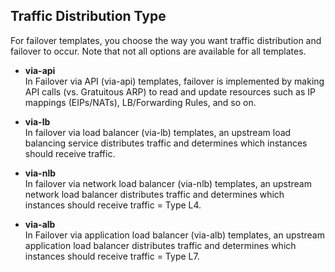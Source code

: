 ## Traffic Distribution Type
For failover templates, you choose the way you want traffic distribution and failover to occur. Note that not all options are available for all templates. 


  - **via-api** <br> In Failover via API (via-api) templates, failover is implemented by making API calls (vs. Gratuitous ARP) to read and update resources such as IP mappings (EIPs/NATs), LB/Forwarding Rules, and so on. 

  - **via-lb** <br> In failover via load balancer (via-lb) templates, an upstream load balancing service distributes traffic and determines which instances should receive traffic.

  - **via-nlb** <br> In failover via network load balancer (via-nlb) templates, an upstream network load balancer distributes traffic and determines which instances should receive traffic = Type L4.

  - **via-alb** <br> In Failover via application load balancer (via-alb) templates, an upstream application load balancer distributes traffic and determines which instances should receive traffic = Type L7.
